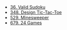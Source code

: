 - [36. Valid Sudoku](36.py)
- [348. Design Tic-Tac-Toe](348.py)
- [529. Minesweeper](529.py)
- [679. 24 Games](679.py)